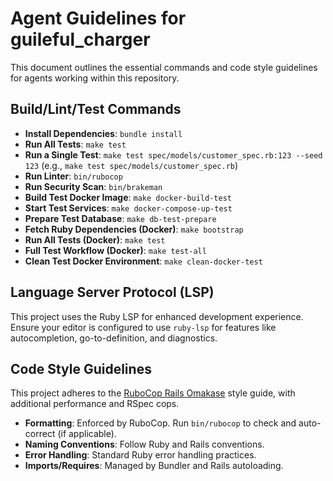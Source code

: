 # Agent Guidelines for guileful_charger

This document outlines the essential commands and code style guidelines for agents working within this repository.

## Build/Lint/Test Commands

*   **Install Dependencies**: `bundle install`
*   **Run All Tests**: `make test`
*   **Run a Single Test**: `make test spec/models/customer_spec.rb:123 --seed 123` (e.g., `make test spec/models/customer_spec.rb`)
*   **Run Linter**: `bin/rubocop`
*   **Run Security Scan**: `bin/brakeman`
*   **Build Test Docker Image**: `make docker-build-test`
*   **Start Test Services**: `make docker-compose-up-test`
*   **Prepare Test Database**: `make db-test-prepare`
*   **Fetch Ruby Dependencies (Docker)**: `make bootstrap`
*   **Run All Tests (Docker)**: `make test`
*   **Full Test Workflow (Docker)**: `make test-all`
*   **Clean Test Docker Environment**: `make clean-docker-test`

## Language Server Protocol (LSP)

This project uses the Ruby LSP for enhanced development experience. Ensure your editor is configured to use `ruby-lsp` for features like autocompletion, go-to-definition, and diagnostics.

## Code Style Guidelines

This project adheres to the [RuboCop Rails Omakase](https://github.com/rails/rubocop-rails-omakase/) style guide, with additional performance and RSpec cops.

*   **Formatting**: Enforced by RuboCop. Run `bin/rubocop` to check and auto-correct (if applicable).
*   **Naming Conventions**: Follow Ruby and Rails conventions.
*   **Error Handling**: Standard Ruby error handling practices.
*   **Imports/Requires**: Managed by Bundler and Rails autoloading.
